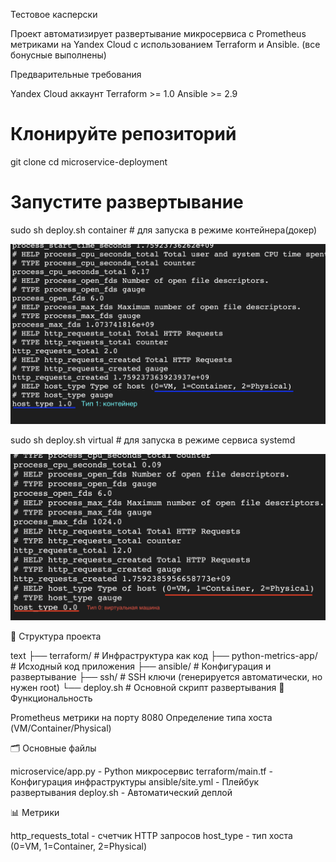 Тестовое касперски

Проект автоматизирует развертывание микросервиса с Prometheus метриками на Yandex Cloud с использованием Terraform и Ansible. (все бонусные выполнены)

Предварительные требования

Yandex Cloud аккаунт
Terraform >= 1.0
Ansible >= 2.9

# Клонируйте репозиторий
git clone <repository-url>
cd microservice-deployment

# Запустите развертывание
sudo sh deploy.sh container # для запуска в режиме контейнера(докер)

![Container](./images/container.png)


sudo sh deploy.sh virtual # для запуска в режиме сервиса systemd

![Container](./images/virt.png)



📁 Структура проекта

text
├── terraform/          # Инфраструктура как код
├── python-metrics-app/ # Исходный код приложения
├── ansible/            # Конфигурация и развертывание
├── ssh/                # SSH ключи (генерируется автоматически, но нужен root)
└── deploy.sh           # Основной скрипт развертывания
🔧 Функциональность



Prometheus метрики на порту 8080
Определение типа хоста (VM/Container/Physical)



🗂️ Основные файлы

microservice/app.py - Python микросервис
terraform/main.tf - Конфигурация инфраструктуры
ansible/site.yml - Плейбук развертывания
deploy.sh - Автоматический деплой

📊 Метрики

http_requests_total - счетчик HTTP запросов
host_type - тип хоста (0=VM, 1=Container, 2=Physical)